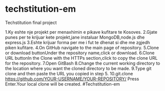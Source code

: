 # techstitution-em
Techstitution final project

1.Ky eshte nje projekt per menaxhimin e pikave kufitare te Kosoves.
2.Gjate punes per te krijuar kete projekt,jane instaluar MongoDB,node.js dhe express.js
3.Eshte krijuar forma per me i fut te dhenat si dhe me zgjedh piken kufitare.
4.On GitHub navigate to the main page of repository.
5.Clone or download buttonUnder the repository name,click or download.
6.Clone URL buttonIn the Clone with the HTTPs section,click to copy the clone URL for the repository.
7.Open GitBash
8.Change the current working directory to the location where you want the cloned directory to be made.
9.Type git clone and then paste the URL you copied in step 5.
10.git.clone https://github.com/YOUR-USERNAME/YOUR-REPOSITORY/ Press Enter.Your local clone will be created.
#Techstitution-em